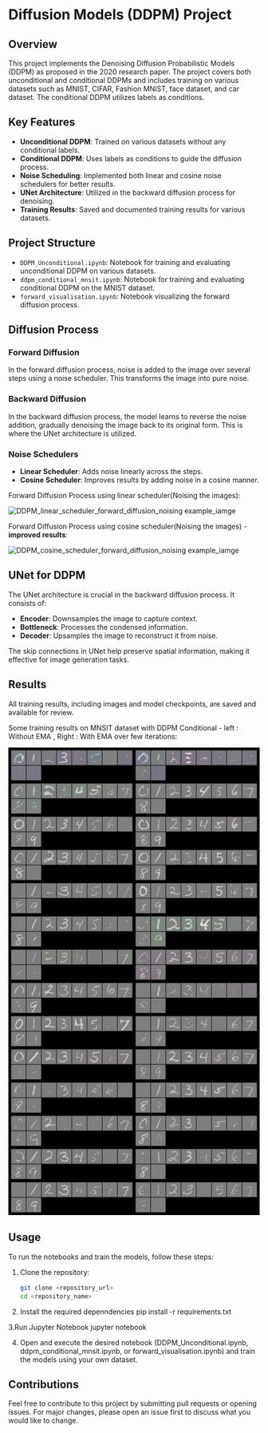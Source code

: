 # Diffusion Models (DDPM) Project

## Overview

This project implements the Denoising Diffusion Probabilistic Models (DDPM) as proposed in the 2020 research paper. The project covers both unconditional and conditional DDPMs and includes training on various datasets such as MNIST, CIFAR, Fashion MNIST, face dataset, and car dataset. The conditional DDPM utilizes labels as conditions.

## Key Features

- **Unconditional DDPM**: Trained on various datasets without any conditional labels.
- **Conditional DDPM**: Uses labels as conditions to guide the diffusion process.
- **Noise Scheduling**: Implemented both linear and cosine noise schedulers for better results.
- **UNet Architecture**: Utilized in the backward diffusion process for denoising.
- **Training Results**: Saved and documented training results for various datasets.

## Project Structure

- `DDPM_Unconditional.ipynb`: Notebook for training and evaluating unconditional DDPM on various datasets.
- `ddpm_conditional_mnsit.ipynb`: Notebook for training and evaluating conditional DDPM on the MNIST dataset.
- `forward_visualisation.ipynb`: Notebook visualizing the forward diffusion process.

## Diffusion Process

### Forward Diffusion

In the forward diffusion process, noise is added to the image over several steps using a noise scheduler. This transforms the image into pure noise.

### Backward Diffusion

In the backward diffusion process, the model learns to reverse the noise addition, gradually denoising the image back to its original form. This is where the UNet architecture is utilized.

### Noise Schedulers

- **Linear Scheduler**: Adds noise linearly across the steps.
- **Cosine Scheduler**: Improves results by adding noise in a cosine manner.

Forward Diffusion Process using linear scheduler(Noising the images):

![DDPM_linear_scheduler_forward_diffusion_noising example_iamge](linear_scheduler_forward_diffusion.png)

Forward Diffusion Process using cosine scheduler(Noising the images) - **improved results**:

![DDPM_cosine_scheduler_forward_diffusion_noising example_iamge](cosine_scheduler_forward_diffusion.png)

## UNet for DDPM

The UNet architecture is crucial in the backward diffusion process. It consists of:

- **Encoder**: Downsamples the image to capture context.
- **Bottleneck**: Processes the condensed information.
- **Decoder**: Upsamples the image to reconstruct it from noise.

The skip connections in UNet help preserve spatial information, making it effective for image generation tasks.

## Results

All training results, including images and model checkpoints, are saved and available for review.

Some training results on MNSIT dataset with DDPM Conditional - left : Without EMA , Right : With EMA over few iterations:

![MNSIT_Conditional_EMA_AND WITHOUT_EMA](mnsit_conditional_results.png)


## Usage

To run the notebooks and train the models, follow these steps:

1. Clone the repository:
   ```bash
   git clone <repository_url>
   cd <repository_name>

2. Install the required depenndencies
   pip install -r requirements.txt

3.Run Jupyter Notebook
  jupyter notebook

4. Open and execute the desired notebook (DDPM_Unconditional.ipynb, ddpm_conditional_mnsit.ipynb, or forward_visualisation.ipynb)
   and train the models using your own dataset.

## Contributions

Feel free to contribute to this project by submitting pull requests or opening issues. For major changes, please open an issue first to discuss what you would like to change.


